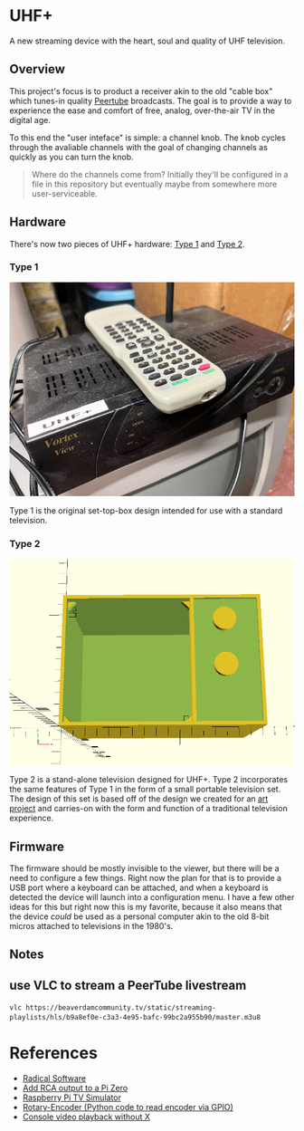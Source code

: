 # UHF+

A new streaming device with the heart, soul and quality of UHF television.


## Overview 

This project's focus is to product a receiver akin to the old "cable box" which tunes-in quality [Peertube](https://peertube.tv/) broadcasts.  The goal is to provide a way to experience the ease and comfort of free, analog, over-the-air TV in the digital age.

To this end the "user inteface" is simple: a channel knob.  The knob cycles through the avaliable channels with the goal of changing channels as quickly as you can turn the knob.  

> Where do the channels come from?  Initially they'll be configured in a file in this repository but eventually maybe from somewhere more user-serviceable.

## Hardware

There's now two pieces of UHF+ hardware: [Type 1](./hardware/type1) and [Type 2](./hardware/type2).

### Type 1

![Photo of the first prototype built into an old cable box](hardware/type1/prototype.jpg)

Type 1 is the original set-top-box design intended for use with a standard television.


### Type 2

![](./hardware/type2/preview.png)

Type 2 is a stand-alone television designed for UHF+.  Type 2 incorporates the same features of Type 1 in the form of a small portable television set.  The design of this set is based off of the design we created for an [art project](https://www.printables.com/model/180019-irreverent-television-frame) and carries-on with the form and function of a traditional television experience.


## Firmware
The firmware should be mostly invisible to the viewer, but there will be a need to configure a few things.  Right now the plan for that is to provide a USB port where a keyboard can be attached, and when a keyboard is detected the device will launch into a configuration menu.  I have a few other ideas for this but right now this is my favorite, because it also means that the device *could* be used as a personal computer akin to the old 8-bit micros attached to televisions in the 1980's.

## Notes

## use VLC to stream a PeerTube livestream
`vlc https://beaverdamcommunity.tv/static/streaming-playlists/hls/b9a8ef0e-c3a3-4e95-bafc-99bc2a955b90/master.m3u8`



# References
* [Radical Software](https://radicalsoftware.org/e/volume1nr1_pics.html)
* [Add RCA output to a Pi Zero](https://magpi.raspberrypi.com/articles/rca-pi-zero)
* [Raspberry Pi TV Simulator](https://github.com/Pakequis/Raspberry-pi-TV-sim)
* [Rotary-Encoder (Python code to read encoder via GPIO)](https://github.com/modmypi/Rotary-Encoder/)
* [Console video playback without X](https://forums.raspberrypi.com/viewtopic.php?t=336093)
